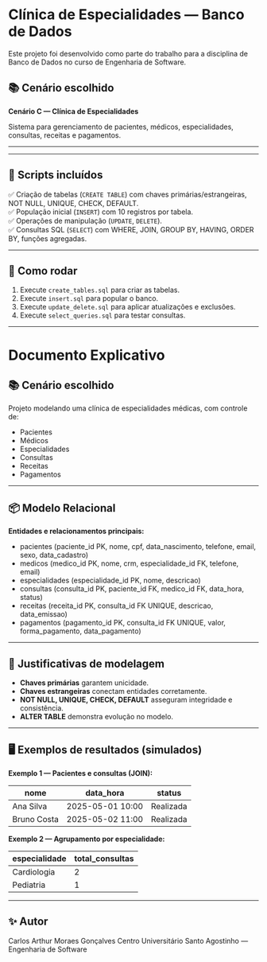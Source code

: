 # Clínica de Especialidades — Banco de Dados

Este projeto foi desenvolvido como parte do trabalho para a disciplina de Banco de Dados no curso de Engenharia de Software.

## 📚 Cenário escolhido

**Cenário C — Clínica de Especialidades**

Sistema para gerenciamento de pacientes, médicos, especialidades, consultas, receitas e pagamentos.

---


---

## 🔧 Scripts incluídos

✅ Criação de tabelas (`CREATE TABLE`) com chaves primárias/estrangeiras, NOT NULL, UNIQUE, CHECK, DEFAULT.  
✅ População inicial (`INSERT`) com 10 registros por tabela.  
✅ Operações de manipulação (`UPDATE`, `DELETE`).  
✅ Consultas SQL (`SELECT`) com WHERE, JOIN, GROUP BY, HAVING, ORDER BY, funções agregadas.

---

## 💾 Como rodar

1. Execute `create_tables.sql` para criar as tabelas.
2. Execute `insert.sql` para popular o banco.
3. Execute `update_delete.sql` para aplicar atualizações e exclusões.
4. Execute `select_queries.sql` para testar consultas.

---

# Documento Explicativo

## 📚 Cenário escolhido

Projeto modelando uma clínica de especialidades médicas, com controle de:
- Pacientes
- Médicos
- Especialidades
- Consultas
- Receitas
- Pagamentos

---

## 📦 Modelo Relacional

**Entidades e relacionamentos principais:**

- pacientes (paciente_id PK, nome, cpf, data_nascimento, telefone, email, sexo, data_cadastro)
- medicos (medico_id PK, nome, crm, especialidade_id FK, telefone, email)
- especialidades (especialidade_id PK, nome, descricao)
- consultas (consulta_id PK, paciente_id FK, medico_id FK, data_hora, status)
- receitas (receita_id PK, consulta_id FK UNIQUE, descricao, data_emissao)
- pagamentos (pagamento_id PK, consulta_id FK UNIQUE, valor, forma_pagamento, data_pagamento)

---

## 🔑 Justificativas de modelagem

- **Chaves primárias** garantem unicidade.
- **Chaves estrangeiras** conectam entidades corretamente.
- **NOT NULL, UNIQUE, CHECK, DEFAULT** asseguram integridade e consistência.
- **ALTER TABLE** demonstra evolução no modelo.

---

## 🖥️ Exemplos de resultados (simulados)

**Exemplo 1 — Pacientes e consultas (JOIN):**

| nome         | data_hora         | status     |
|--------------|-------------------|------------|
| Ana Silva   | 2025-05-01 10:00  | Realizada |
| Bruno Costa | 2025-05-02 11:00  | Realizada |

**Exemplo 2 — Agrupamento por especialidade:**

| especialidade  | total_consultas |
|---------------|-----------------|
| Cardiologia  | 2               |
| Pediatria    | 1               |

---

## ✨ Autor

Carlos Arthur Moraes Gonçalves
Centro Universitário Santo Agostinho — Engenharia de Software
  
